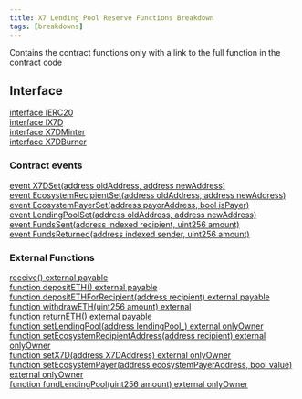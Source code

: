 ```yaml
---
title: X7 Lending Pool Reserve Functions Breakdown
tags: [breakdowns]
---
```


Contains the contract functions only with a link to the full function in the contract code

## Interface

[interface IERC20](https://github.com/x7finance/monorepo/tree/main/packages/contracts/src/contracts/source/X7LendingPoolReserve.sol#L130)\
[interface IX7D](https://github.com/x7finance/monorepo/tree/main/packages/contracts/src/contracts/source/X7D.sol#L134)\
[interface X7DMinter](https://github.com/x7finance/monorepo/tree/main/packages/contracts/src/contracts/source/X7D.sol#L139)\
[interface X7DBurner](https://github.com/x7finance/monorepo/tree/main/packages/contracts/src/contracts/source/X7D.sol#L150)

### Contract events

[event X7DSet(address oldAddress, address newAddress)](https://github.com/x7finance/monorepo/tree/main/packages/contracts/src/contracts/source/X7LendingPoolReserve.sol#L185)\
[event EcosystemRecipientSet(address oldAddress, address newAddress)](https://github.com/x7finance/monorepo/tree/main/packages/contracts/src/contracts/source/X7LendingPoolReserve.sol#L186)\
[event EcosystemPayerSet(address payorAddress, bool isPayer)](https://github.com/x7finance/monorepo/tree/main/packages/contracts/src/contracts/source/X7LendingPoolReserve.sol#L187)\
[event LendingPoolSet(address oldAddress, address newAddress)](https://github.com/x7finance/monorepo/tree/main/packages/contracts/src/contracts/source/X7LendingPoolReserve.sol#L188)\
[event FundsSent(address indexed recipient, uint256 amount)](https://github.com/x7finance/monorepo/tree/main/packages/contracts/src/contracts/source/X7LendingPoolReserve.sol#L189)\
[event FundsReturned(address indexed sender, uint256 amount)](https://github.com/x7finance/monorepo/tree/main/packages/contracts/src/contracts/source/X7LendingPoolReserve.sol#L190)

### External Functions

[receive() external payable](https://github.com/x7finance/monorepo/tree/main/packages/contracts/src/contracts/source/X7LendingPoolReserve.sol#L200)\
[function depositETH() external payable](https://github.com/x7finance/monorepo/tree/main/packages/contracts/src/contracts/source/X7LendingPoolReserve.sol#L210)\
[function depositETHForRecipient(address recipient) external payable](https://github.com/x7finance/monorepo/tree/main/packages/contracts/src/contracts/source/X7LendingPoolReserve.sol#L214)\
[function withdrawETH(uint256 amount) external](https://github.com/x7finance/monorepo/tree/main/packages/contracts/src/contracts/source/X7LendingPoolReserve.sol#L218)\
[function returnETH() external payable](https://github.com/x7finance/monorepo/tree/main/packages/contracts/src/contracts/source/X7LendingPoolReserve.sol#L225)\
[function setLendingPool(address lendingPool\_) external onlyOwner](https://github.com/x7finance/monorepo/tree/main/packages/contracts/src/contracts/source/X7LendingPoolReserve.sol#L229)\
[function setEcosystemRecipientAddress(address recipient) external onlyOwner](https://github.com/x7finance/monorepo/tree/main/packages/contracts/src/contracts/source/X7LendingPoolReserve.sol#L237)\
[function setX7D(address X7DAddress) external onlyOwner](https://github.com/x7finance/monorepo/tree/main/packages/contracts/src/contracts/source/X7LendingPoolReserve.sol#L245)\
[function setEcosystemPayer(address ecosystemPayerAddress, bool value) external onlyOwner](https://github.com/x7finance/monorepo/tree/main/packages/contracts/src/contracts/source/X7LendingPoolReserve.sol#L253)\
[function fundLendingPool(uint256 amount) external onlyOwner](https://github.com/x7finance/monorepo/tree/main/packages/contracts/src/contracts/source/X7LendingPoolReserve.sol#L260)
